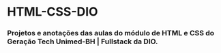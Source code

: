 # HTML-CSS-DIO
### Projetos e anotações das aulas do módulo de HTML e CSS do Geração Tech Unimed-BH | Fullstack da DIO.
